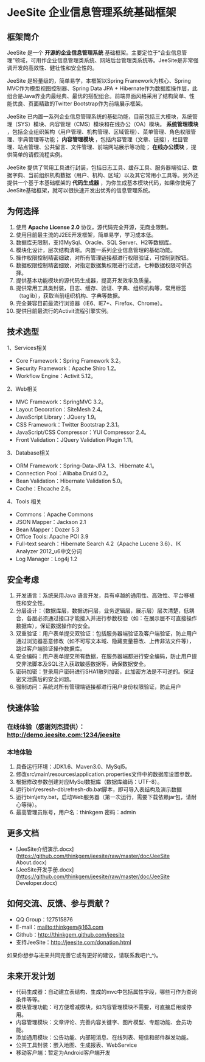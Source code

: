 # JeeSite 企业信息管理系统基础框架

## 框架简介

JeeSite 是一个 **开源的企业信息管理系统** 基础框架。主要定位于“企业信息管理”领域，可用作企业信息管理类系统、网站后台管理类系统等。JeeSite是非常强调开发的高效性、健壮性和安全性的。

JeeSite 是轻量级的，简单易学，本框架以Spring Framework为核心、Spring MVC作为模型视图控制器、Spring Data JPA + Hibernate作为数据库操作层，此组合是Java界业内最经典、最优的搭配组合。前端界面风格采用了结构简单、性能优良、页面精致的Twitter Bootstrap作为前端展示框架。

JeeSite 已内置一系列企业信息管理系统的基础功能，目前包括三大模块，系统管理（SYS）模块、内容管理（CMS）模块和在线办公（OA）模块。 **系统管理模块** ，包括企业组织架构（用户管理、机构管理、区域管理）、菜单管理、角色权限管理、字典管理等功能； **内容管理模块** ，包括内容管理（文章、链接），栏目管理、站点管理、公共留言、文件管理、前端网站展示等功能； **在线办公模块** ，提供简单的请假流程实例。

JeeSite 提供了常用工具进行封装，包括日志工具、缓存工具、服务器端验证、数据字典、当前组织机构数据（用户、机构、区域）以及其它常用小工具等。另外还提供一个基于本基础框架的 **代码生成器** ，为你生成基本模块代码，如果你使用了JeeSite基础框架，就可以很快速开发出优秀的信息管理系统。

## 为何选择

1. 使用 **Apache License 2.0** 协议，源代码完全开源，无商业限制。
2. 使用目前最主流的J2EE开发框架，简单易学，学习成本低。
3. 数据库无限制，支持MySql、Oracle、SQL Server、H2等数据库。
4. 模块化设计，层次结构清晰。内置一系列企业信息管理的基础功能。
5. 操作权限控制精密细致，对所有管理链接都进行权限验证，可控制到按钮。
6. 数据权限控制精密细致，对指定数据集权限进行过滤，七种数据权限可供选择。
7. 提供基本功能模块的源代码生成器，提高开发效率及质量。
8. 提供常用工具类封装，日志、缓存、验证、字典、组织机构等，常用标签（taglib），获取当前组织机构、字典等数据。
9. 完全兼容目前最流行浏览器（IE6、IE7+、Firefox、Chrome）。
10. 提供目前最流行的Activit流程引擎实例。

## 技术选型

1、Services相关

* Core Framework：Spring Framework 3.2。
* Security Framework：Apache Shiro 1.2。
* Workflow Engine：Activit 5.12。

2、Web相关

* MVC Framework：SpringMVC 3.2。
* Layout Decoration：SiteMesh 2.4。
* JavaScript Library：JQuery 1.9。
* CSS Framework：Twitter Bootstrap 2.3.1。
* JavaScript/CSS Compressor：YUI Compressor 2.4。
* Front Validation：JQuery Validation Plugin 1.11。

3、Database相关

* ORM Framework：Spring-Data-JPA 1.3、Hibernate 4.1。
* Connection Pool：Alibaba Druid 0.2。
* Bean Validation：Hibernate Validation 5.0。
* Cache：Ehcache 2.6。

4、Tools 相关

* Commons：Apache Commons
* JSON Mapper：Jackson 2.1
* Bean Mapper：Dozer 5.3
* Office Tools: Apache POI 3.9
* Full-text search：Hibernate Search 4.2（Apache Lucene 3.6）、IK Analyzer 2012_u6中文分词
* Log Manager：Log4j 1.2

## 安全考虑

1. 开发语言：系统采用Java 语言开发，具有卓越的通用性、高效性、平台移植性和安全性。
2. 分层设计：（数据库层，数据访问层，业务逻辑层，展示层）层次清楚，低耦合，各层必须通过接口才能接入并进行参数校验（如：在展示层不可直接操作数据库），保证数据操作的安全。
3. 双重验证：用户表单提交双验证：包括服务器端验证及客户端验证，防止用户通过浏览器恶意修改（如不可写文本域、隐藏变量篡改、上传非法文件等），跳过客户端验证操作数据库。
4. 安全编码：用户表单提交所有数据，在服务器端都进行安全编码，防止用户提交非法脚本及SQL注入获取敏感数据等，确保数据安全。
5. 密码加密：登录用户密码进行SHA1散列加密，此加密方法是不可逆的。保证密文泄露后的安全问题。
6. 强制访问：系统对所有管理端链接都进行用户身份权限验证，防止用户

## 快速体验

### **在线体验（感谢刘杰提供）：** <http://demo.jeesite.com:1234/jeesite>

### 本地体验

1. 具备运行环境：JDK1.6、Maven3.0、MySql5。
2. 修改src\main\resources\application.properties文件中的数据库设置参数。
3. 根据修改参数创建对应MySql数据库（数据库编码：UTF-8）。
4. 运行bin\resresh-db\refresh-db.bat脚本，即可导入表结构及演示数据
5. 运行bin\jetty.bat，启动Web服务器（第一次运行，需要下载依赖jar包，请耐心等待）。
6. 最高管理员账号，用户名：thinkgem 密码：admin

## 更多文档

* [JeeSite介绍演示.docx](https://github.com/thinkgem/jeesite/raw/master/doc/JeeSite About.docx)
* [JeeSite开发手册.docx](https://github.com/thinkgem/jeesite/raw/master/doc/JeeSite Developer.docx)

## 如何交流、反馈、参与贡献？

* QQ Group：127515876
* E-mail：<mailto:thinkgem@163.com>
* Github：<http://thinkgem.github.com/jeesite>
* 支持JeeSite：<http://jeesite.com/donation.html>

如果你想参与进来共同完善它或有更好的建议，请联系我吧(^_^)。

## 未来开发计划

* 代码生成器：自动建立表结构、生成的mvc中包括属性字段，哪些可作为查询条件等等。
* 模块管理功能：可方便增减模块，如内容管理模块不需要，可直接启用或停用。
* 内容管理模块：文章评论、完善内容关键字、图片模型、专题功能、会员功能。
* 添加通用模块：公告功能、内部短消息、在线列表、短信和邮件群发功能。
* 公共工具封装：嵌入地图、生成报表、WebService
* 移动客户端：暂定为Android客户端开发
